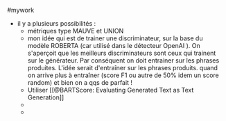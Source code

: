 #mywork 

- il y a plusieurs possibilités :
	- métriques type MAUVE et UNION
	- mon idée qui est de trainer une discriminateur, sur la base du modèle ROBERTA (car utilisé dans le détecteur OpenAI ). On s'aperçoit que les meilleurs discriminateurs sont ceux qui trainent sur le générateur. Par conséquent on doit entrainer sur les phrases produites. L'idée serait d'entraîner sur les phrases produits. quand on arrive plus à entraîner (score F1 ou autre de 50% idem un score random) et bien on a qqs de parfait !
	- Utiliser [[@BARTScore: Evaluating Generated Text as Text Generation]]
	-
	-